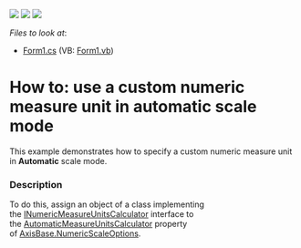 <!-- default badges list -->
![](https://img.shields.io/endpoint?url=https://codecentral.devexpress.com/api/v1/VersionRange/128575815/15.2.4%2B)
[![](https://img.shields.io/badge/Open_in_DevExpress_Support_Center-FF7200?style=flat-square&logo=DevExpress&logoColor=white)](https://supportcenter.devexpress.com/ticket/details/T327427)
[![](https://img.shields.io/badge/📖_How_to_use_DevExpress_Examples-e9f6fc?style=flat-square)](https://docs.devexpress.com/GeneralInformation/403183)
<!-- default badges end -->
<!-- default file list -->
*Files to look at*:

* [Form1.cs](./CS/AggregationSample/Form1.cs) (VB: [Form1.vb](./VB/AggregationSample/Form1.vb))
<!-- default file list end -->
# How to: use a custom numeric measure unit in automatic scale mode


This example demonstrates how to specify a custom numeric measure unit in <strong>Automatic</strong> scale mode.


<h3>Description</h3>

To do this, assign an object of a class implementing the&nbsp;<a href="https://documentation.devexpress.com/#CoreLibraries/clsDevExpressXtraChartsINumericMeasureUnitsCalculatortopic">INumericMeasureUnitsCalculator</a>&nbsp;interface to the&nbsp;<a href="https://documentation.devexpress.com/#corelibraries/DevExpressXtraChartsNumericScaleOptions_AutomaticMeasureUnitsCalculatortopic">AutomaticMeasureUnitsCalculator</a>&nbsp;property of&nbsp;<a href="https://documentation.devexpress.com/#CoreLibraries/DevExpressXtraChartsAxisBase_NumericScaleOptionstopic">AxisBase.NumericScaleOptions</a>.

<br/>


